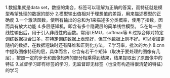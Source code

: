 1.数据集就是data set，数据的集合，标签可以理解为正确的答案，而特征就是模型希望处理的数据的部分
2.模型输出值相对于理想值的差距，用来描述模型的正确度
3.一个激活函数，使所有输出的总和为1来描述多分类概率，使用了指数，因而具有放大功能
4.多层感知机，即含有多个隐藏层的简单线性模型。
5.在每一层线性输出后，用于引入非线性的函数。常用LEMU，softmax等
6.过拟合即对特定训练数据拟合过多，在特定训练数据上表现好，但其他数据上则不好。可以增加更随机的数据，在数据短缺时还有降维和正则化方法。
7.学习率，批次的大小
8.cnn中提取图像特征的层，具体而言，它含有若干个矩阵（取决于要处理的图像有几层），按照一定的步长和图像矩阵的部分相乘得到结果，结果提取出了原图像中的特征
9.监督学习即有标签的学习，无监督即无标签（也没有构造得很清楚的特征）的学习